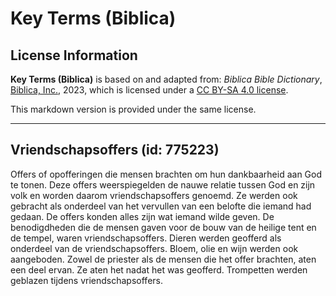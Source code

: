# Key Terms (Biblica)

## License Information

**Key Terms (Biblica)** is based on and adapted from: _Biblica Bible Dictionary_, [Biblica, Inc.](https://www.biblica.com/), 2023, which is licensed under a [CC BY-SA 4.0 license](https://creativecommons.org/licenses/by-sa/4.0/legalcode.en).

This markdown version is provided under the same license.



--------------------------------

## Vriendschapsoffers (id: 775223)

Offers of opofferingen die mensen brachten om hun dankbaarheid aan God te tonen. Deze offers weerspiegelden de nauwe relatie tussen God en zijn volk en worden daarom vriendschapsoffers genoemd. Ze werden ook gebracht als onderdeel van het vervullen van een belofte die iemand had gedaan. De offers konden alles zijn wat iemand wilde geven. De benodigdheden die de mensen gaven voor de bouw van de heilige tent en de tempel, waren vriendschapsoffers. Dieren werden geofferd als onderdeel van de vriendschapsoffers. Bloem, olie en wijn werden ook aangeboden. Zowel de priester als de mensen die het offer brachten, aten een deel ervan. Ze aten het nadat het was geofferd. Trompetten werden geblazen tijdens vriendschapsoffers.


